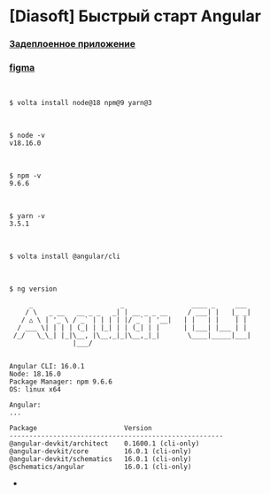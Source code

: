 # [Diasoft] Быстрый старт Angular

### [Задеплоенное приложение](https://diasoft-angular-quick-start.vercel.app/)

### [figma](https://www.figma.com/file/7QkWME7G0KuGFbsSBjP4va/Angular?type=design&t=IynLwBmaI9VMkLXq-0)

<br/>

```
$ volta install node@18 npm@9 yarn@3
```

<br/>

```
$ node -v
v18.16.0
```

<br/>

```
$ npm -v
9.6.6
```

<br/>

```
$ yarn -v
3.5.1
```

<br/>

```
$ volta install @angular/cli
```

<br/>

```
$ ng version

     _                      _                 ____ _     ___
    / \   _ __   __ _ _   _| | __ _ _ __     / ___| |   |_ _|
   / △ \ | '_ \ / _` | | | | |/ _` | '__|   | |   | |    | |
  / ___ \| | | | (_| | |_| | | (_| | |      | |___| |___ | |
 /_/   \_\_| |_|\__, |\__,_|_|\__,_|_|       \____|_____|___|
                |___/


Angular CLI: 16.0.1
Node: 18.16.0
Package Manager: npm 9.6.6
OS: linux x64

Angular:
...

Package                      Version
------------------------------------------------------
@angular-devkit/architect    0.1600.1 (cli-only)
@angular-devkit/core         16.0.1 (cli-only)
@angular-devkit/schematics   16.0.1 (cli-only)
@schematics/angular          16.0.1 (cli-only)
```

-
